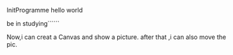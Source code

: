 InitProgramme  hello world

be in studying``````

Now,i can creat a Canvas and show a picture.
after that ,i can also move the pic.
